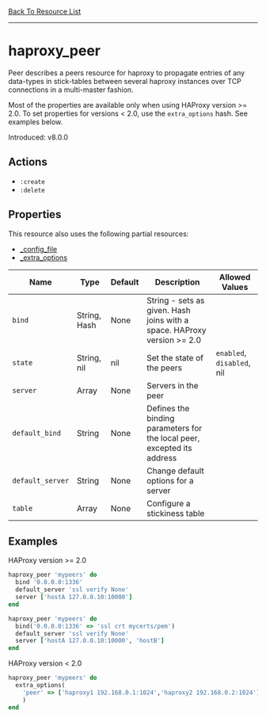 [Back To Resource List](https://github.com/sous-chefs/haproxy#resources)

---

# haproxy_peer

Peer describes a peers resource for haproxy to propagate entries of any data-types in stick-tables between several haproxy instances over TCP connections in a multi-master fashion.

Most of the properties are available only when using HAProxy version >= 2.0. To set properties for versions < 2.0, use the `extra_options` hash. See examples below.

Introduced: v8.0.0

## Actions

* `:create`
* `:delete`

## Properties

This resource also uses the following partial resources:

* [_config_file](https://github.com/sous-chefs/haproxy/tree/master/documentation/partial_config_file.md)
* [_extra_options](https://github.com/sous-chefs/haproxy/tree/master/documentation/partial_extra_options.md)

| Name             | Type         | Default | Description                                                             | Allowed Values             |
| ---------------- | ------------ | ------- | ----------------------------------------------------------------------- | -------------------------- |
| `bind`           | String, Hash | None    | String - sets as given. Hash joins with a space. HAProxy version >= 2.0 |
| `state`          | String, nil  | nil     | Set the state of the peers                                              | `enabled`, `disabled`, nil |
| `server`         | Array        | None    | Servers in the peer                                                     |
| `default_bind`   | String       | None    | Defines the binding parameters for the local peer, excepted its address |
| `default_server` | String       | None    | Change default options for a server                                     |
| `table`          | Array        | None    | Configure a stickiness table                                            |

## Examples

HAProxy version >= 2.0

```ruby
haproxy_peer 'mypeers' do
  bind '0.0.0.0:1336'
  default_server 'ssl verify None'
  server ['hostA 127.0.0.10:10000']
end
```

```ruby
haproxy_peer 'mypeers' do
  bind('0.0.0.0:1336' => 'ssl crt mycerts/pem')
  default_server 'ssl verify None'
  server ['hostA 127.0.0.10:10000', 'hostB']
end
```

HAProxy version < 2.0

```ruby
haproxy_peer 'mypeers' do
  extra_options(
    'peer' => ['haproxy1 192.168.0.1:1024','haproxy2 192.168.0.2:1024']
    )
end
```

